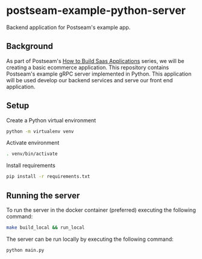 # postseam-example-python-server

Backend application for Postseam's example app.

## Background

As part of Postseam's
[How to Build Saas Applications](https://blog.postseam.com/tag/how-to-build-saas-applications/) series, we will be
creating a basic ecommerce application. This repository contains Postseam's example gRPC server implemented in Python. This application will be used develop our backend services and serve our front end application.

## Setup

Create a Python virtual environment

```bash
python -m virtualenv venv
```

Activate environment

```bash
. venv/bin/activate
```

Install requirements

```bash
pip install -r requirements.txt
```

## Running the server

To run the server in the docker container (preferred) executing the following command:

```bash
make build_local && run_local

```

The server can be run locally by executing the following command:

```bash
python main.py

```
